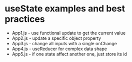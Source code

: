 # useState examples and best practices

- App1.js - use functional update to get the current value
- App2.js - update a specific object property
- App3.js - change all inputs with a single onChange
- App4.js - useReducer for complex data shape
- App5.js - if one state affect another one, just store its id